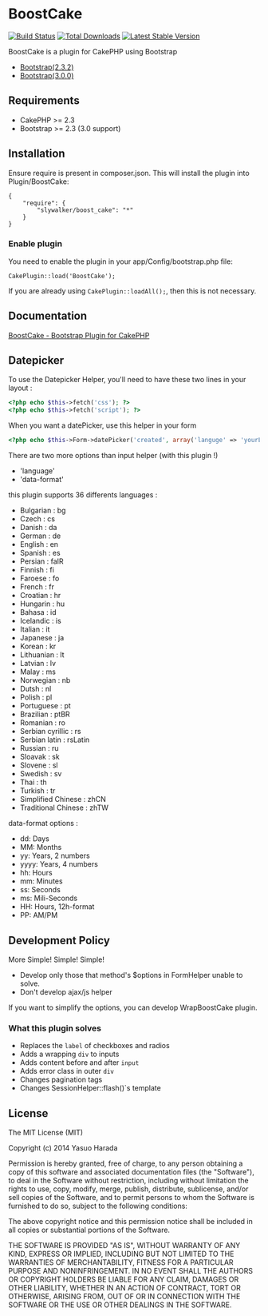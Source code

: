# BoostCake

[![Build Status](https://travis-ci.org/slywalker/cakephp-plugin-boost_cake.png)](https://travis-ci.org/slywalker/cakephp-plugin-boost_cake)
[![Total Downloads](https://poser.pugx.org/slywalker/boost_cake/d/total.png)](https://packagist.org/packages/slywalker/boost_cake)
[![Latest Stable Version](https://poser.pugx.org/slywalker/boost_cake/v/stable.png)](https://packagist.org/packages/slywalker/boost_cake)

BoostCake is a plugin for CakePHP using Bootstrap

* [Bootstrap(2.3.2)](http://getbootstrap.com/2.3.2/)
* [Bootstrap(3.0.0)](http://getbootstrap.com/)

## Requirements

* CakePHP >= 2.3
* Bootstrap >= 2.3 (3.0 support)

## Installation

Ensure require is present in composer.json. This will install the plugin into Plugin/BoostCake:

	{
		"require": {
			"slywalker/boost_cake": "*"
		}
	}

### Enable plugin

You need to enable the plugin in your app/Config/bootstrap.php file:

`CakePlugin::load('BoostCake');`

If you are already using `CakePlugin::loadAll();`, then this is not necessary.

## Documentation

[BoostCake - Bootstrap Plugin for CakePHP](http://slywalker.github.io/cakephp-plugin-boost_cake/)

## Datepicker

To use the Datepicker Helper, you'll need to have these two lines in your layout :

```php
<?php echo $this->fetch('css'); ?>
<?php echo $this->fetch('script'); ?>
```

When you want a datePicker, use this helper in your form 

```php
<?php echo $this->Form->datePicker('created', array('languge' => 'yourLanguage')); ?>
```
There are two more options than input helper (with this plugin !)
* 'language'
* 'data-format'

this plugin supports 36 differents languages :
* Bulgarian : bg
* Czech : cs
* Danish : da
* German : de
* English : en
* Spanish : es
* Persian : faIR
* Finnish : fi
* Faroese : fo
* French : fr
* Croatian : hr
* Hungarin : hu
* Bahasa : id
* Icelandic : is
* Italian : it
* Japanese : ja
* Korean : kr
* Lithuanian : lt
* Latvian : lv
* Malay : ms
* Norwegian : nb
* Dutsh : nl
* Polish : pl
* Portuguese : pt
* Brazilian : ptBR
* Romanian : ro
* Serbian cyrillic : rs
* Serbian latin : rsLatin
* Russian : ru
* Sloavak : sk
* Slovene : sl
* Swedish : sv
* Thai : th
* Turkish : tr
* Simplified Chinese : zhCN
* Traditional Chinese : zhTW

data-format options :
* dd: Days
* MM: Months
* yy: Years, 2 numbers
* yyyy: Years, 4 numbers
* hh: Hours
* mm: Minutes
* ss: Seconds
* ms: Mili-Seconds
* HH: Hours, 12h-format
* PP: AM/PM	

## Development Policy

More Simple! Simple! Simple!

* Develop only those that method's $options in FormHelper unable to solve.
* Don't develop ajax/js helper

If you want to simplify the options, you can develop WrapBoostCake plugin.

### What this plugin solves

* Replaces the `label` of checkboxes and radios
* Adds a wrapping `div` to inputs
* Adds content before and after `input`
* Adds error class in outer `div`
* Changes pagination tags
* Changes SessionHelper::flash()`s template

## License

The MIT License (MIT)

Copyright (c) 2014 Yasuo Harada

Permission is hereby granted, free of charge, to any person obtaining a copy
of this software and associated documentation files (the "Software"), to deal
in the Software without restriction, including without limitation the rights
to use, copy, modify, merge, publish, distribute, sublicense, and/or sell
copies of the Software, and to permit persons to whom the Software is
furnished to do so, subject to the following conditions:

The above copyright notice and this permission notice shall be included in
all copies or substantial portions of the Software.

THE SOFTWARE IS PROVIDED "AS IS", WITHOUT WARRANTY OF ANY KIND, EXPRESS OR
IMPLIED, INCLUDING BUT NOT LIMITED TO THE WARRANTIES OF MERCHANTABILITY,
FITNESS FOR A PARTICULAR PURPOSE AND NONINFRINGEMENT. IN NO EVENT SHALL THE
AUTHORS OR COPYRIGHT HOLDERS BE LIABLE FOR ANY CLAIM, DAMAGES OR OTHER
LIABILITY, WHETHER IN AN ACTION OF CONTRACT, TORT OR OTHERWISE, ARISING FROM,
OUT OF OR IN CONNECTION WITH THE SOFTWARE OR THE USE OR OTHER DEALINGS IN
THE SOFTWARE.
